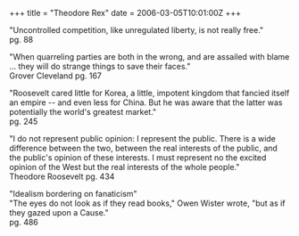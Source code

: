 +++
title = "Theodore Rex"
date = 2006-03-05T10:01:00Z
+++

"Uncontrolled competition, like unregulated liberty, is not really free."  
pg. 88


"When quarreling parties are both in the wrong, and are assailed with blame ... they will do strange things to save their faces."  
Grover Cleveland pg. 167


"Roosevelt cared little for Korea, a little, impotent kingdom that fancied itself an empire -- and even less for China. But he was aware that the latter was potentially the world's greatest market."  
pg. 245


"I do not represent public opinion: I represent the public. There is a wide difference between the two, between the real interests of the public, and the public's opinion of these interests. I must represent no the excited opinion of the West but the real interests of the whole people."  
Theodore Roosevelt pg. 434

"Idealism bordering on fanaticism"  
"The eyes do not look as if they read books," Owen Wister wrote, "but as if they gazed upon a Cause."  
pg. 486
